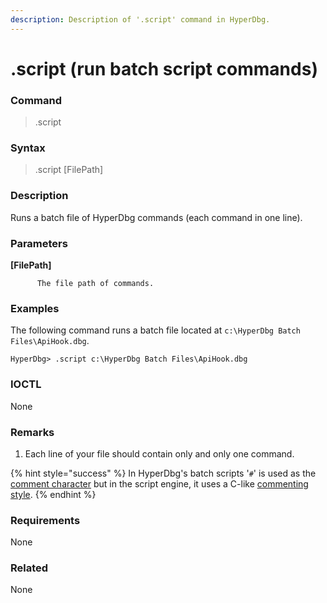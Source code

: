 ```yaml
---
description: Description of '.script' command in HyperDbg.
---
```


# .script \(run batch script commands\)

### Command

> .script

### Syntax

> .script \[FilePath\]

### Description

Runs a batch file of HyperDbg commands \(each command in one line\).

### Parameters

**\[FilePath\]**

          The file path of commands.

### Examples

The following command runs a batch file located at `c:\HyperDbg Batch Files\ApiHook.dbg`.

```text
HyperDbg> .script c:\HyperDbg Batch Files\ApiHook.dbg
```

### IOCTL

None

### **Remarks**

1. Each line of your file should contain only and only one command.

{% hint style="success" %}
In HyperDbg's batch scripts '`#`' is used as the [comment character](https://docs.hyperdbg.com/commands/debugging-commands/comment) but in the script engine, it uses a C-like [commenting style](https://docs.hyperdbg.com/commands/scripting-language/assumptions-and-evaluations#comments).
{% endhint %}

### Requirements

None

### Related

None

